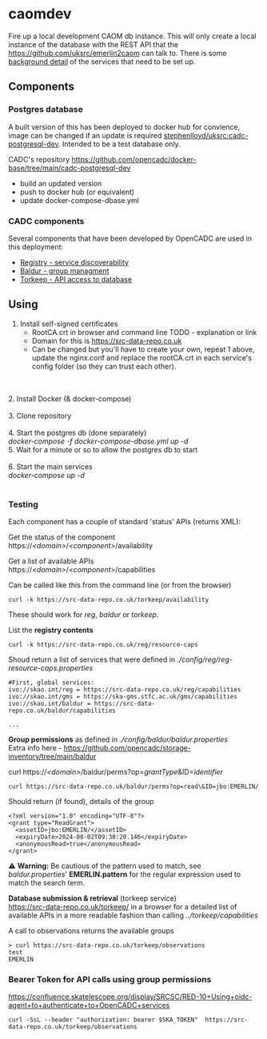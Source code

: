  caomdev
 =======

Fire up a local development CAOM db instance. This will only create a local instance of the database with the REST API that the https://github.com/uksrc/emerlin2caom can talk to. There is some [background detail](detail.md) of the services that need to be set up.

## Components

### Postgres database
A built version of this has been deployed to docker hub for convience, image can be changed if an update is required [stephenlloyd/uksrc:cadc-postgresql-dev](https://hub.docker.com/layers/stephenlloyd/uksrc/cadc-postgresql-dev/images/sha256-973f6a1a5bdfa9d9b8740a4c9088c38e8a0f78b09f652fa3c14a07c905ff30df?context=repo). 
Intended to be a test database only.

CADC's repository https://github.com/opencadc/docker-base/tree/main/cadc-postgresql-dev
- build an updated version
- push to docker hub (or equivalent)
- update docker-compose-dbase.yml

### CADC components
Several components that have been developed by OpenCADC are used in this deployment:
- [Registry - service discoverability](https://github.com/opencadc/reg/tree/main/reg)
- [Baldur - group managment](https://github.com/opencadc/storage-inventory/tree/main/baldur)
- [Torkeep - API access to database](https://github.com/opencadc/caom2db/tree/main/torkeep)


## Using

1. Install self-signed certificates
	- RootCA.crt in browser and command line TODO - explanation or link
	- Domain for this is https://src-data-repo.co.uk
	- Can be changed but you'll have to create your own, repeat 1 above, update the nginx.conf and replace the rootCA.crt in each service's config folder (so they can trust each other).
<br>
<br>
2. Install Docker (& docker-compose)
<br>
<br>
3. Clone repository
<br>
<br>
4. Start the postgres db (done separately)<br>
	<em>docker-compose -f docker-compose-dbase.yml up -d</em>
<br>
5. Wait for a minute or so to allow the postgres db to start 
<br>
<br>
6. Start the main services <br>
    <em>docker-compose up -d</em>
<br>
<br>

### Testing

Each component has a couple of standard 'status' APIs (returns XML):

Get the status of the component  
https://<em>\<domain\></em>/<em>\<component\></em>/availability

Get a list of available APIs <br>
	https://<em>\<domain\></em>/<em>\<component\></em>/capabilities

Can be called like this from the command line (or from the browser)  
```
curl -k https://src-data-repo.co.uk/torkeep/availability
```
These should work for <em>reg</em>, <em>baldur</em> or <em>torkeep</em>.


List the **registry contents**  
```
curl -k https://src-data-repo.co.uk/reg/resource-caps
```
Shoud return a list of services that were defined in <em>./config/reg/reg-resource-caps.properties</em>
```
#First, global services:
ivo://skao.int/reg = https://src-data-repo.co.uk/reg/capabilities  
ivo://skao.int/gms = https://ska-gms.stfc.ac.uk/gms/capabilities  
ivo://skao.int/baldur = https://src-data-repo.co.uk/baldur/capabilities  

...
```

**Group permissions** as defined in <em>./config/baldur/baldur.properties</em>  
Extra info here - https://github.com/opencadc/storage-inventory/tree/main/baldur  

curl https://<em>\<domain\></em>/baldur/perms?op=<em>grantType</em>\&ID=<em>identifier</em>
```
curl https://src-data-repo.co.uk/baldur/perms?op=read\&ID=jbo:EMERLIN/
```

Should return (if found), details of the group
```
<?xml version="1.0" encoding="UTF-8"?>
<grant type="ReadGrant">
  <assetID>jbo:EMERLIN/</assetID>
  <expiryDate>2024-08-02T09:30:20.146</expiryDate>
  <anonymousRead>true</anonymousRead>
</grant>
```

 ⚠️ **Warning:** Be cautious of the pattern used to match, see <em>baldur.properties</em>' **EMERLIN.pattern** for the regular expression used to match the search term.


  
**Database submission & retrieval** (torkeep service)  
https://src-data-repo.co.uk/torkeep/ in a browser for a detailed list of available APIs in a more readable fashion than calling <em>../torkeep/capabilities</em>

A call to observations returns the available groups
```
> curl https://src-data-repo.co.uk/torkeep/observations
test
EMERLIN
```


### Bearer Token for API calls using group permissions
https://confluence.skatelescope.org/display/SRCSC/RED-10+Using+oidc-agent+to+authenticate+to+OpenCADC+services
```
curl -SsL --header "authorization: bearer $SKA_TOKEN"  https://src-data-repo.co.uk/torkeep/observations
```